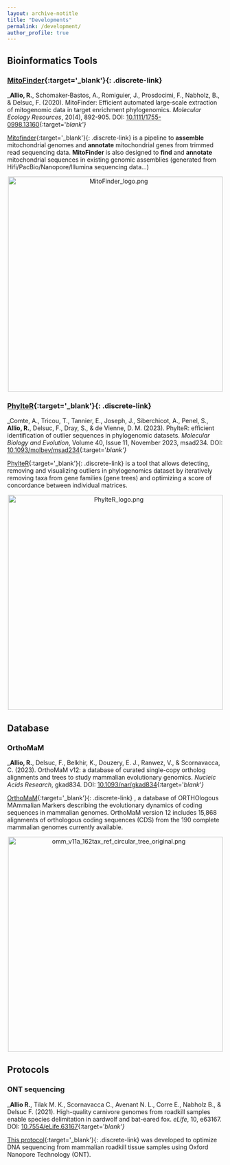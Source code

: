 ```yaml
---
layout: archive-notitle
title: "Developments"
permalink: /development/
author_profile: true
---
```


## Bioinformatics Tools
### [MitoFinder](https://github.com/RemiAllio/MitoFinder){:target='_blank'}{: .discrete-link}  
_**Allio, R.**, Schomaker‐Bastos, A., Romiguier, J., Prosdocimi, F., Nabholz, B., & Delsuc, F. (2020). MitoFinder: Efficient automated large‐scale extraction of mitogenomic data in target enrichment phylogenomics. <i>Molecular Ecology Resources</i>, 20(4), 892-905. DOI: [10.1111/1755-0998.13160](https://doi.org/10.1111/1755-0998.13160){:target='_blank'}_

[Mitofinder](https://github.com/RemiAllio/MitoFinder){:target='_blank'}{: .discrete-link}   is a pipeline to **assemble** mitochondrial genomes and **annotate** mitochondrial genes from trimmed
read sequencing data.
**MitoFinder** is also designed to **find** and **annotate** mitochondrial sequences in existing genomic assemblies (generated from Hifi/PacBio/Nanopore/Illumina sequencing data...)  

<p align="center">
  <a href="https://github.com/RemiAllio/MitoFinder" target="_blank" ><img src="/images/Rémi-Allio-MitoFinder.png" alt="MitoFinder_logo.png" width="500"></a>
</p>

### [PhylteR](https://github.com/damiendevienne/phylter){:target='_blank'}{: .discrete-link}
_Comte, A., Tricou, T., Tannier, E., Joseph, J., Siberchicot, A., Penel, S., **Allio, R.**, Delsuc, F., Dray, S., & de Vienne, D. M. (2023). PhylteR: efficient identification of outlier sequences in phylogenomic datasets. <i>Molecular Biology and Evolution</i>, Volume 40, Issue 11, November 2023, msad234. DOI: [10.1093/molbev/msad234](https://doi.org/10.1093/molbev/msad234){:target='_blank'}_  

[PhylteR](https://github.com/damiendevienne/phylter){:target='_blank'}{: .discrete-link}   is a tool that allows detecting, removing and visualizing outliers in phylogenomics dataset by iteratively removing taxa from gene families (gene trees) and optimizing a score of concordance between individual matrices.

<p align="center">
  <a href="https://github.com/damiendevienne/phylter" target="_blank" ><img src="/images/Rémi-Allio-Phylter.png" alt="PhylteR_logo.png" width="500"></a>
</p>

## Database
### OrthoMaM
_**Allio, R.**, Delsuc, F., Belkhir, K., Douzery, E. J., Ranwez, V., & Scornavacca, C. (2023). OrthoMaM v12: a database of curated single-copy ortholog alignments and trees to study mammalian evolutionary genomics. <i>Nucleic Acids Research</i>, gkad834. DOI: [10.1093/nar/gkad834](https://doi.org/10.1093/nar/gkad834){:target='_blank'}_

[OrthoMaM](https://orthomam.mbb.cnrs.fr/){:target='_blank'}{: .discrete-link}  , a database of ORTHOlogous MAmmalian Markers describing the evolutionary dynamics of coding sequences in mammalian genomes. OrthoMaM version 12 includes 15,868 alignments of orthologous coding sequences (CDS) from the 190 complete mammalian genomes currently available.

<p align="center">
  <a href="https://orthomam.mbb.cnrs.fr/" target="_blank" ><img src="/images/Rémi-Allio-omm_v11a_162tax_grey-background.png" alt="omm_v11a_162tax_ref_circular_tree_original.png" width="500"></a>
</p>


## Protocols
### ONT sequencing
_**Allio R.**, Tilak M. K., Scornavacca C., Avenant N. L., Corre E., Nabholz B., & Delsuc F. (2021). High-quality carnivore genomes from roadkill samples enable species delimitation in aardwolf and bat-eared fox. <i>eLife</i>, 10, e63167. DOI: [10.7554/eLife.63167](https://doi.org/10.7554/eLife.63167){:target='_blank'}_

[This protocol](https://dx.doi.org/10.17504/protocols.io.beixjcfn){:target='_blank'}{: .discrete-link}   was developed to optimize DNA sequencing from mammalian roadkill tissue samples using Oxford Nanopore Technology (ONT).  

